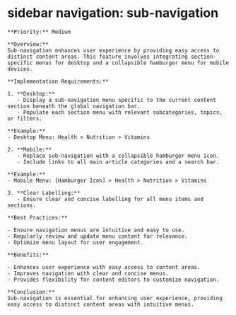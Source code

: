 # sidebar navigation: sub-navigation

    **Priority:** Medium

    **Overview:**
    Sub-navigation enhances user experience by providing easy access to distinct content areas. This feature involves integrating section-specific menus for desktop and a collapsible hamburger menu for mobile devices.

    **Implementation Requirements:**

    1. **Desktop:**
       - Display a sub-navigation menu specific to the current content section beneath the global navigation bar.
       - Populate each section menu with relevant subcategories, topics, or filters.

    **Example:**
    - Desktop Menu: Health > Nutrition > Vitamins

    2. **Mobile:**
       - Replace sub-navigation with a collapsible hamburger menu icon.
       - Include links to all main article categories and a search bar.

    **Example:**
    - Mobile Menu: [Hamburger Icon] > Health > Nutrition > Vitamins

    3. **Clear Labelling:**
       - Ensure clear and concise labelling for all menu items and sections.

    **Best Practices:**

    - Ensure navigation menus are intuitive and easy to use.
    - Regularly review and update menu content for relevance.
    - Optimize menu layout for user engagement.

    **Benefits:**

    - Enhances user experience with easy access to content areas.
    - Improves navigation with clear and concise menus.
    - Provides flexibility for content editors to customize navigation.

    **Conclusion:**
    Sub-navigation is essential for enhancing user experience, providing easy access to distinct content areas with intuitive menus.
